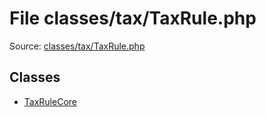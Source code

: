 File classes/tax/TaxRule.php
=========

Source: [classes/tax/TaxRule.php](https://github.com/PrestaShop/PrestaShop/blob/1.6.1.0/classes/tax/TaxRule.php)


Classes
-------

* [TaxRuleCore](class.TaxRuleCore.md)

